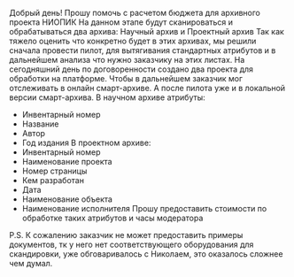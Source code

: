 Добрый день! 
Прошу помочь с расчетом бюджета для архивного проекта НИОПИК 
На данном этапе будут сканироваться и обрабатываться два архива: Научный архив и Проектный архив 
Так как тяжело оценить что конкретно будет в этих архивах, мы решили сначала провести пилот, для вытягивания стандартных атрибутов и в дальнейшем анализа что нужно заказчику на этих листах. 
На сегодняшний день по договоренности создано два проекта для обработки на платформе. Чтобы в дальнейшем заказчик мог отслеживать в онлайн смарт-архиве. А после пилота уже и в локальной версии смарт-архива. 
В научном архиве атрибуты:
- Инвентарный номер
- Название 
- Автор 
- Год издания 
В проектном архиве: 
- Инвентарный номер
- Наименование проекта
- Номер страницы
- Кем разработан
- Дата 
- Наименование объекта 
- Наименование исполнителя 
Прошу предоставить стоимости по обработке таких атрибутов и часы модератора 

P.S. К сожалению заказчик не может предоставить примеры документов, тк у него нет соответствующего оборудования для скандировки, уже обговаривалось с Николаем, это оказалось сложнее чем думал. 
